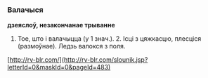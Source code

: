 ### Валачыся
**дзеяслоў, незакончанае трыванне**

1. Тое, што і валачыцца (у 1 знач.). 2. Ісці з цяжкасцю, плесціся (размоўнае). Ледзь валокся з поля.

<a rel="author">[http://rv-blr.com/](http://rv-blr.com/slounik.jsp?letterId=0&maskId=0&pageId=483)</a>
